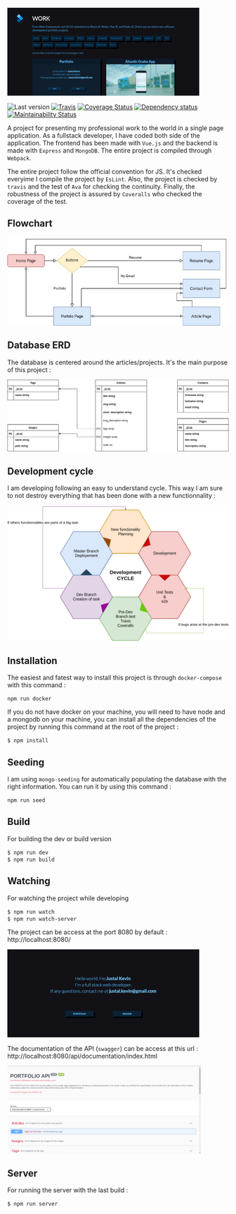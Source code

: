 ![Alt text](documentation/imgs/project/portfolio.jpg?raw=true "PORTFOLIO-PORTFOLIO")

![Last version](https://img.shields.io/github/v/tag/justalk/portfolio.svg?style=flat-square)
[![Travis](https://img.shields.io/travis/com/justalk/portfolio.svg?style=flat-square)](https://travis-ci.com/github/JustalK/portfolio)
[![Coverage Status](https://coveralls.io/repos/github/JustalK/PORTFOLIO/badge.svg?branch=master&style=flat-square)](https://coveralls.io/github/JustalK/PORTFOLIO?branch=master)
[![Dependency status](http://img.shields.io/david/justalk/portfolio.svg?style=flat-square)](https://david-dm.org/justalk/portfolio.svg)
[![Maintainability Status](https://api.codeclimate.com/v1/badges/45c256d13f79636ec78f/maintainability)](https://codeclimate.com/github/JustalK/PORTFOLIO/maintainability)

A project for presenting my professional work to the world in a single page application. As a fullstack developer, I have coded both side of the application. The frontend has been made with `Vue.js` and the backend is made with `Express` and `MongoDB`. The entire project is compiled through `Webpack`.

The entire project follow the official convention for JS. It's checked everyime I compile the project by `EsLint`. Also, the project is checked by `travis` and the test of `Ava` for checking the continuity. Finally, the robustness of the project is assured by `Coveralls` who checked the coverage of the test.

## Flowchart

![Alt text](documentation/management/flowchart.jpg?raw=true "PORTFOLIO-Flowchart")

## Database ERD

The database is centered around the articles/projects. It's the main purpose of this project :

![Alt text](documentation/management/database.jpg?raw=true "PORTFOLIO-ERD")

## Development cycle

I am developing following an easy to understand cycle. This way I am sure to not destroy everything that has been done with a new functionnality :

![Alt text](documentation/management/cycle.jpg?raw=true "PORTFOLIO-CYCLE")

## Installation

The easiest and fatest way to install this project is through `docker-compose` with this command :

```
npm run docker
```

If you do not have docker on your machine, you will need to have node and a mongodb on your machine, you can install all the dependencies of the project by running this command at the root of the project :
```
$ npm install
```

## Seeding

I am using `mongo-seeding` for automatically populating the database with the right information. You can run it by using this command :

```
npm run seed
```

## Build

For building the dev or build version
```
$ npm run dev
$ npm run build
```

## Watching

For watching the project while developing
```
$ npm run watch
$ npm run watch-server
```

The project can be access at the port 8080 by default :
http://localhost:8080/

![Alt text](documentation/imgs/project/home.jpg?raw=true "PORTFOLIO-HOME")

The documentation of the API (`swagger`) can be access at this url :
http://localhost:8080/api/documentation/index.html

![Alt text](documentation/imgs/project/api.jpg?raw=true "PORTFOLIO-PORTFOLIO")

## Server

For running the server with the last build :
```
$ npm run server
```
